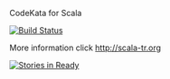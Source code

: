 CodeKata for Scala

[![Build Status](https://travis-ci.org/rayyildiz/codekata-scala.png?branch=master)](https://travis-ci.org/rayyildiz/codekata-scala)

More information click http://scala-tr.org


[![Stories in Ready](https://badge.waffle.io/rayyildiz/codekata-scala.png?label=ready)](http://waffle.io/rayyildiz/codekata-scala)

